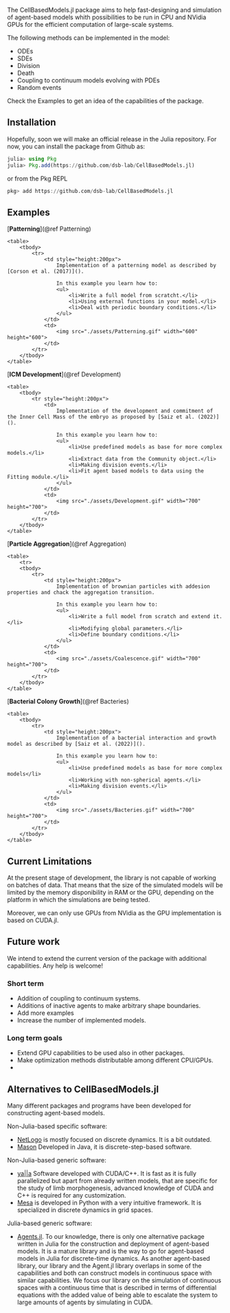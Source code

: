 The CellBasedModels.jl package aims to help fast-designing and simulation of agent-based models whith possibilities to be run in CPU and NVidia GPUs for the efficient computation of large-scale systems. 

The following methods can be implemented in the model:

 - ODEs
 - SDEs
 - Division
 - Death
 - Coupling to continuum models evolving with PDEs
 - Random events

Check the 
Examples to get an idea of the capabilities of the package.

## Installation

Hopefully, soon we will make an official release in the Julia repository. For now, you can install the package from Github as:

```julia
julia> using Pkg
julia> Pkg.add(https://github.com/dsb-lab/CellBasedModels.jl)
```

or from the Pkg REPL

```julia
pkg> add https://github.com/dsb-lab/CellBasedModels.jl
```

## Examples

[**Patterning**](@ref Patterning)
```@raw html 
<table>
    <tbody>
        <tr>
            <td style="height:200px">
                Implementation of a patterning model as described by [Corson et al. (2017)]().

                In this example you learn how to:
                <ul>
                    <li>Write a full model from scratcht.</li>
                    <li>Using external functions in your model.</li>
                    <li>Deal with periodic boundary conditions.</li>
                </ul>
            </td>
            <td>
                <img src="./assets/Patterning.gif" width="600" height="600">
            </td>
        </tr>
    </tbody>
</table>
```
[**ICM Development**](@ref Development)
```@raw html 
<table>
    <tbody>
        <tr style="height:200px">
            <td>
                Implementation of the development and commitment of the Inner Cell Mass of the embryo as proposed by [Saiz et al. (2022)]().

                In this example you learn how to:
                <ul>
                    <li>Use predefined models as base for more complex models.</li>
                    <li>Extract data from the Community object.</li>
                    <li>Making division events.</li>
                    <li>Fit agent based models to data using the Fitting module.</li>
                </ul>
            </td>
            <td>
                <img src="./assets/Development.gif" width="700" height="700">
            </td>
        </tr>
    </tbody>
</table>
```
[**Particle Aggregation**](@ref Aggregation)
```@raw html 
<table>
    <tr>
    <tbody>
        <tr>
            <td style="height:200px">
                Implementation of brownian particles with addesion properties and chack the aggregation transition.

                In this example you learn how to:
                <ul>
                    <li>Write a full model from scratch and extend it.</li>
                    <li>Modifying global parameters.</li>
                    <li>Define boundary conditions.</li>
                </ul>
            </td>
            <td>
                <img src="./assets/Coalescence.gif" width="700" height="700">
            </td>
        </tr>
    </tbody>
</table>
```
[**Bacterial Colony Growth**](@ref Bacteries)
```@raw html 
<table>
    <tbody>
        <tr>
            <td style="height:200px">
                Implementation of a bacterial interaction and growth model as described by [Saiz et al. (2022)]().

                In this example you learn how to:
                <ul>
                    <li>Use predefined models as base for more complex models</li>
                    <li>Working with non-spherical agents.</li>
                    <li>Making division events.</li>
                </ul>
            </td>
            <td>
                <img src="./assets/Bacteries.gif" width="700" height="700">
            </td>
        </tr>
    </tbody>
</table>
```

## Current Limitations

At the present stage of development, the library is not capable of working on batches of data. That means that the size of the simulated models will be limited by the memory disponibility in RAM or the GPU, depending on the platform in which the simulations are being tested. 

Moreover, we can only use GPUs from NVidia as the GPU implementation is based on CUDA.jl.

## Future work

We intend to extend the current version of the package with additional capabilities. Any help is welcome!

### Short term 

 - Addition of coupling to continuum systems.
 - Additions of inactive agents to make arbitrary shape boundaries.
 - Add more examples
 - Increase the number of implemented models.

### Long term goals

 - Extend GPU capabilities to be used also in other packages.
 - Make optimization methods distributable among different CPU/GPUs.
 - 
## Alternatives to CellBasedModels.jl

Many different packages and programs have been developed for constructing agent-based models. 

Non-Julia-based specific software:
 - [NetLogo](https://ccl.northwestern.edu/netlogo/) is mostly focused on discrete dynamics. It is a bit outdated.
 - [Mason](https://cs.gmu.edu/~eclab/projects/mason/) Developed in Java, it is discrete-step-based software.

Non-Julia-based generic software:
 - [ya||a](https://github.com/germannp/yalla) Software developed with CUDA/C++. It is fast as it is fully parallelized but apart from already written models, that are specific for the study of limb morphogenesis, advanced knowledge of CUDA and C++ is required for any customization. 
 - [Mesa](https://github.com/projectmesa/mesa) is developed in Python with a very intuitive framework. It is specialized in discrete dynamics in grid spaces.

Julia-based generic software:
 - [Agents.jl](https://github.com/JuliaDynamics/Agents.jl). To our knowledge, there is only one alternative package written in Julia for the construction and deployment of agent-based models. It is a mature library and is the way to go for agent-based models in Julia for discrete-time dynamics. As another agent-based library, our library and the Agent.jl library overlaps in some of the capabilities and both can construct models in continuous space with similar capabilities. We focus our library on the simulation of continuous spaces with a continuous time that is described in terms of differential equations with the added value of being able to escalate the system to large amounts of agents by simulating in CUDA. 